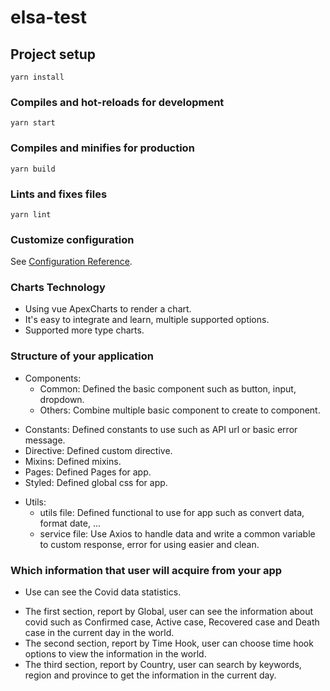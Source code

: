 # elsa-test

## Project setup
```
yarn install
```

### Compiles and hot-reloads for development
```
yarn start
```

### Compiles and minifies for production
```
yarn build
```

### Lints and fixes files
```
yarn lint
```

### Customize configuration
See [Configuration Reference](https://cli.vuejs.org/config/).

### Charts Technology
- Using vue ApexCharts to render a chart.
- It's easy to integrate and learn, multiple supported options.
- Supported more type charts.

### Structure of your application
+ Components:
  - Common: Defined the basic component such as button, input, dropdown.
  - Others: Combine multiple basic component to create to component.
- Constants: Defined constants to use such as API url or basic error message.
- Directive: Defined custom directive.
- Mixins: Defined mixins.
- Pages: Defined Pages for app.
- Styled: Defined global css for app.
+ Utils:
  - utils file: Defined functional to use for app such as convert data, format date, ...
  - service file: Use Axios to handle data and write a common variable to custom response, error for using easier and clean.

### Which information that user will acquire from your app
+ Use can see the Covid data statistics.
 - The first section, report by Global, user can see the information about covid such as Confirmed case, Active case, Recovered case and Death case in the current day in the world.
 - The second section, report by Time Hook, user can choose time hook options to view the information in the world.
 - The third section, report by Country, user can search by keywords, region and province to get the information in the current day.
